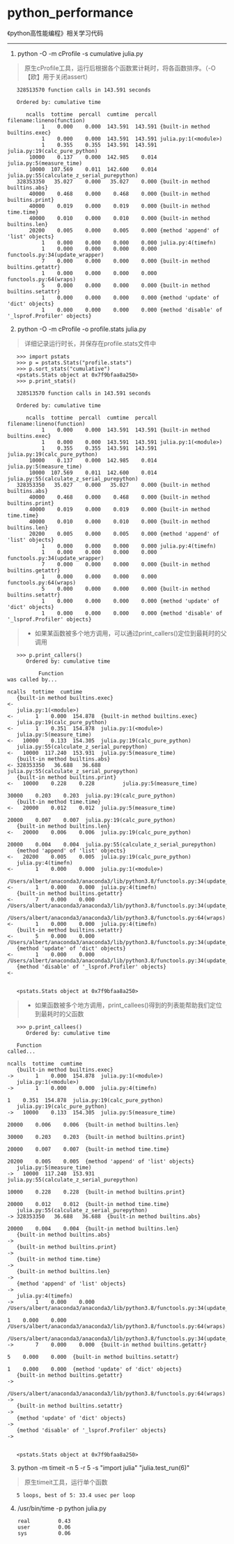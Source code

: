 # python_performance
《python高性能编程》相关学习代码

---

1. python -O -m cProfile -s cumulative julia.py
> 原生cProfile工具，运行后根据各个函数累计耗时，将各函数排序。（-O 【欧】用于关闭assert）

       328513570 function calls in 143.591 seconds
          
       Ordered by: cumulative time
       
          ncalls  tottime  percall  cumtime  percall filename:lineno(function)
               1    0.000    0.000  143.591  143.591 {built-in method builtins.exec}
               1    0.000    0.000  143.591  143.591 julia.py:1(<module>)
               1    0.355    0.355  143.591  143.591 julia.py:19(calc_pure_python)
           10000    0.137    0.000  142.985    0.014 julia.py:5(measure_time)
           10000  107.569    0.011  142.600    0.014 julia.py:55(calculate_z_serial_purepython)
       328353350   35.027    0.000   35.027    0.000 {built-in method builtins.abs}
           40000    0.468    0.000    0.468    0.000 {built-in method builtins.print}
           40000    0.019    0.000    0.019    0.000 {built-in method time.time}
           40000    0.010    0.000    0.010    0.000 {built-in method builtins.len}
           20200    0.005    0.000    0.005    0.000 {method 'append' of 'list' objects}
               1    0.000    0.000    0.000    0.000 julia.py:4(timefn)
               1    0.000    0.000    0.000    0.000 functools.py:34(update_wrapper)
               7    0.000    0.000    0.000    0.000 {built-in method builtins.getattr}
               1    0.000    0.000    0.000    0.000 functools.py:64(wraps)
               5    0.000    0.000    0.000    0.000 {built-in method builtins.setattr}
               1    0.000    0.000    0.000    0.000 {method 'update' of 'dict' objects}
               1    0.000    0.000    0.000    0.000 {method 'disable' of '_lsprof.Profiler' objects}


2. python -O -m cProfile -o profile.stats julia.py
> 详细记录运行时长，并保存在profile.stats文件中

       >>> import pstats
       >>> p = pstats.Stats("profile.stats")
       >>> p.sort_stats("cumulative")
       <pstats.Stats object at 0x7f9bfaa8a250>
       >>> p.print_stats()
       
       328513570 function calls in 143.591 seconds
          
       Ordered by: cumulative time
       
          ncalls  tottime  percall  cumtime  percall filename:lineno(function)
               1    0.000    0.000  143.591  143.591 {built-in method builtins.exec}
               1    0.000    0.000  143.591  143.591 julia.py:1(<module>)
               1    0.355    0.355  143.591  143.591 julia.py:19(calc_pure_python)
           10000    0.137    0.000  142.985    0.014 julia.py:5(measure_time)
           10000  107.569    0.011  142.600    0.014 julia.py:55(calculate_z_serial_purepython)
       328353350   35.027    0.000   35.027    0.000 {built-in method builtins.abs}
           40000    0.468    0.000    0.468    0.000 {built-in method builtins.print}
           40000    0.019    0.000    0.019    0.000 {built-in method time.time}
           40000    0.010    0.000    0.010    0.000 {built-in method builtins.len}
           20200    0.005    0.000    0.005    0.000 {method 'append' of 'list' objects}
               1    0.000    0.000    0.000    0.000 julia.py:4(timefn)
               1    0.000    0.000    0.000    0.000 functools.py:34(update_wrapper)
               7    0.000    0.000    0.000    0.000 {built-in method builtins.getattr}
               1    0.000    0.000    0.000    0.000 functools.py:64(wraps)
               5    0.000    0.000    0.000    0.000 {built-in method builtins.setattr}
               1    0.000    0.000    0.000    0.000 {method 'update' of 'dict' objects}
               1    0.000    0.000    0.000    0.000 {method 'disable' of '_lsprof.Profiler' objects}

> * 如果某函数被多个地方调用，可以通过print_callers()定位到最耗时的父调用

       >>> p.print_callers()
          Ordered by: cumulative time
       
              Function                                                                         was called by...
                                                                                            ncalls  tottime  cumtime
       {built-in method builtins.exec}                                                  <- 
       julia.py:1(<module>)                                                             <-       1    0.000  154.878  {built-in method builtins.exec}
       julia.py:19(calc_pure_python)                                                    <-       1    0.351  154.878  julia.py:1(<module>)
       julia.py:5(measure_time)                                                         <-   10000    0.133  154.305  julia.py:19(calc_pure_python)
       julia.py:55(calculate_z_serial_purepython)                                       <-   10000  117.240  153.931  julia.py:5(measure_time)
       {built-in method builtins.abs}                                                   <- 328353350   36.688   36.688  julia.py:55(calculate_z_serial_purepython)
       {built-in method builtins.print}                                                 <-   10000    0.228    0.228         julia.py:5(measure_time)
                                                                                      30000    0.203    0.203  julia.py:19(calc_pure_python)
       {built-in method time.time}                                                      <-   20000    0.012    0.012  julia.py:5(measure_time)
                                                                                             20000    0.007    0.007  julia.py:19(calc_pure_python)
       {built-in method builtins.len}                                                   <-   20000    0.006    0.006  julia.py:19(calc_pure_python)
                                                                                             20000    0.004    0.004  julia.py:55(calculate_z_serial_purepython)
       {method 'append' of 'list' objects}                                              <-   20200    0.005    0.005  julia.py:19(calc_pure_python)
       julia.py:4(timefn)                                                               <-       1    0.000    0.000  julia.py:1(<module>)
       /Users/albert/anaconda3/anaconda3/lib/python3.8/functools.py:34(update_wrapper)  <-       1    0.000    0.000  julia.py:4(timefn)
       {built-in method builtins.getattr}                                               <-       7    0.000    0.000  /Users/albert/anaconda3/anaconda3/lib/python3.8/functools.py:34(update_wrapper)
       /Users/albert/anaconda3/anaconda3/lib/python3.8/functools.py:64(wraps)           <-       1    0.000    0.000  julia.py:4(timefn)
       {built-in method builtins.setattr}                                               <-       5    0.000    0.000  /Users/albert/anaconda3/anaconda3/lib/python3.8/functools.py:34(update_wrapper)
       {method 'update' of 'dict' objects}                                              <-       1    0.000    0.000  /Users/albert/anaconda3/anaconda3/lib/python3.8/functools.py:34(update_wrapper)
       {method 'disable' of '_lsprof.Profiler' objects}                                 <- 
       
       
       <pstats.Stats object at 0x7f9bfaa8a250>

> * 如果函数被多个地方调用，print_callees()得到的列表能帮助我们定位到最耗时的父函数
       
       >>> p.print_callees()
          Ordered by: cumulative time
       
       Function                                                                         called...
                                                                                     ncalls  tottime  cumtime
       {built-in method builtins.exec}                                                  ->       1    0.000  154.878  julia.py:1(<module>)
       julia.py:1(<module>)                                                             ->       1    0.000    0.000  julia.py:4(timefn)
                                                                                                 1    0.351  154.878  julia.py:19(calc_pure_python)
       julia.py:19(calc_pure_python)                                                    ->   10000    0.133  154.305  julia.py:5(measure_time)
                                                                                             20000    0.006    0.006  {built-in method builtins.len}
                                                                                             30000    0.203    0.203  {built-in method builtins.print}
                                                                                             20000    0.007    0.007  {built-in method time.time}
                                                                                             20200    0.005    0.005  {method 'append' of 'list' objects}
       julia.py:5(measure_time)                                                         ->   10000  117.240  153.931  julia.py:55(calculate_z_serial_purepython)
                                                                                             10000    0.228    0.228  {built-in method builtins.print}
                                                                                             20000    0.012    0.012  {built-in method time.time}
       julia.py:55(calculate_z_serial_purepython)                                       -> 328353350   36.688   36.688  {built-in method builtins.abs}
                                                                                             20000    0.004    0.004  {built-in method builtins.len}
       {built-in method builtins.abs}                                                   -> 
       {built-in method builtins.print}                                                 -> 
       {built-in method time.time}                                                      -> 
       {built-in method builtins.len}                                                   -> 
       {method 'append' of 'list' objects}                                              -> 
       julia.py:4(timefn)                                                               ->       1    0.000    0.000  /Users/albert/anaconda3/anaconda3/lib/python3.8/functools.py:34(update_wrapper)
                                                                                                 1    0.000    0.000  /Users/albert/anaconda3/anaconda3/lib/python3.8/functools.py:64(wraps)
       /Users/albert/anaconda3/anaconda3/lib/python3.8/functools.py:34(update_wrapper)  ->       7    0.000    0.000  {built-in method builtins.getattr}
                                                                                                 5    0.000    0.000  {built-in method builtins.setattr}
                                                                                                 1    0.000    0.000  {method 'update' of 'dict' objects}
       {built-in method builtins.getattr}                                               -> 
       /Users/albert/anaconda3/anaconda3/lib/python3.8/functools.py:64(wraps)           -> 
       {built-in method builtins.setattr}                                               -> 
       {method 'update' of 'dict' objects}                                              -> 
       {method 'disable' of '_lsprof.Profiler' objects}                                 -> 
       
       
       <pstats.Stats object at 0x7f9bfaa8a250>



3. python -m timeit -n 5 -r 5 -s "import julia" "julia.test_run(6)"
> 原生timeit工具，运行单个函数

       5 loops, best of 5: 33.4 usec per loop

4. /usr/bin/time -p python julia.py

       real         0.43
       user         0.06
       sys          0.06



